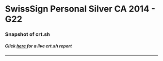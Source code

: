 # SwissSign Personal Silver CA 2014 - G22
### Snapshot of crt.sh
##### Click [here](https://crt.sh/?q=042C80330DDBC2FC09DDF49C93B89F0F16F81A2C13C736B1D37CA3F031FEECAA) for a live crt.sh report

---
